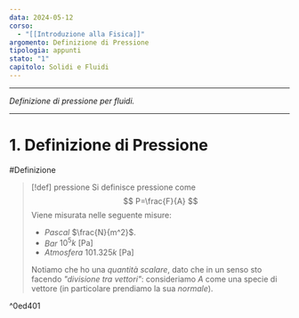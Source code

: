 ```yaml
---
data: 2024-05-12
corso:
  - "[[Introduzione alla Fisica]]"
argomento: Definizione di Pressione
tipologia: appunti
stato: "1"
capitolo: Solidi e Fluidi
---
```

- - -
*Definizione di pressione per fluidi.*
- - -
# 1. Definizione di Pressione

#Definizione 
> [!def] pressione
> Si definisce pressione come
> $$
> P=\frac{F}{A}
> $$
> Viene misurata nelle seguente misure:
> - *Pascal* $\frac{N}{m^2}$.
> - *Bar* $10^5k \ [\text{Pa}]$ 
> - *Atmosfera* $101.325k \ \text{[Pa]}$
> 
> Notiamo che ho una *quantità scalare*, dato che in un senso sto facendo *"divisione tra vettori"*: consideriamo $A$ come una specie di vettore (in particolare prendiamo la sua *normale*).

^0ed401

